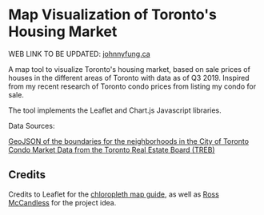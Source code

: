 # Map Visualization of Toronto's Housing Market

WEB LINK TO BE UPDATED:
[johnnyfung.ca](https://www.johnnyfung.ca)


A map tool to visualize Toronto's housing market, based on sale prices of houses in the different areas of Toronto with data as of Q3 2019. Inspired from my recent research of Toronto condo prices from listing my condo for sale. 

The tool implements the Leaflet and Chart.js Javascript libraries. 

Data Sources:

[GeoJSON of the boundaries for the neighborhoods in the City of Toronto](https://open.toronto.ca/dataset/neighbourhoods/)
[Condo Market Data from the Toronto Real Estate Board (TREB)](http://www.trebhome.com/index.php/market-news/condo-market-report/condo-market-report-archive)

## Credits
Credits to Leaflet for the [chloropleth map guide](https://leafletjs.com/examples/choropleth/), as well as 
[Ross McCandless](https://github.com/Ross-McCandless) for the project idea.
